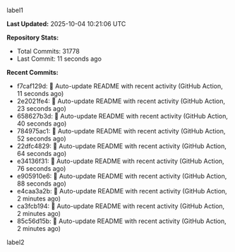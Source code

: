 
label1 
<!-- ACTIVITY_START -->
**Last Updated:** 2025-10-04 10:21:06 UTC

**Repository Stats:**
- Total Commits: 31778
- Last Commit: 11 seconds ago

**Recent Commits:**
- f7caf129d: 🤖 Auto-update README with recent activity (GitHub Action, 11 seconds ago)
- 2e2021fe4: 🤖 Auto-update README with recent activity (GitHub Action, 23 seconds ago)
- 658627b3d: 🤖 Auto-update README with recent activity (GitHub Action, 40 seconds ago)
- 784975ac1: 🤖 Auto-update README with recent activity (GitHub Action, 52 seconds ago)
- 22dfc4829: 🤖 Auto-update README with recent activity (GitHub Action, 64 seconds ago)
- e34136f31: 🤖 Auto-update README with recent activity (GitHub Action, 76 seconds ago)
- e905910e6: 🤖 Auto-update README with recent activity (GitHub Action, 88 seconds ago)
- e4caa3a2b: 🤖 Auto-update README with recent activity (GitHub Action, 2 minutes ago)
- ca3fcb194: 🤖 Auto-update README with recent activity (GitHub Action, 2 minutes ago)
- 85c56d15b: 🤖 Auto-update README with recent activity (GitHub Action, 2 minutes ago)
<!-- ACTIVITY_END -->

label2
